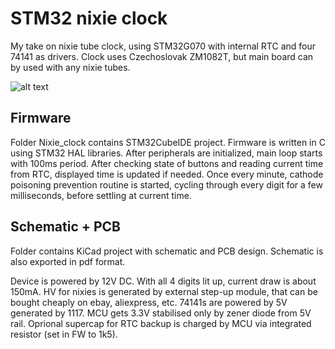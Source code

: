 # STM32 nixie clock
My take on nixie tube clock, using STM32G070 with internal RTC and four 74141 as drivers.
Clock uses Czechoslovak ZM1082T, but main board can by used with any nixie tubes.

![alt text](https://github.com/DusanF/STM32-nixie-clock/blob/main/photos/IMG_20210526_154904.jpg "Clock")

## Firmware
Folder Nixie_clock contains STM32CubeIDE project. Firmware is written in C using STM32 HAL libraries. After peripherals are initialized, main loop starts with 100ms period. After checking state of buttons and reading current time from RTC, displayed time is updated if needed. Once every minute, cathode poisoning prevention routine is started, cycling through every digit for a few milliseconds, before settling at current time.

## Schematic + PCB
Folder contains KiCad project with schematic and PCB design. Schematic is also exported in pdf format.

Device is powered by 12V DC. With all 4 digits lit up, current draw is about 150mA. HV for nixies is generated by external step-up module, that can be bought cheaply on ebay, aliexpress, etc. 74141s are powered by 5V generated by 1117. MCU gets 3.3V stabilised only by zener diode from 5V rail. Oprional supercap for RTC backup is charged by MCU via integrated resistor (set in FW to 1k5).
